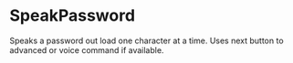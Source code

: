 # SpeakPassword
Speaks a password out load one character at a time.  Uses next button to advanced or voice command if available.
